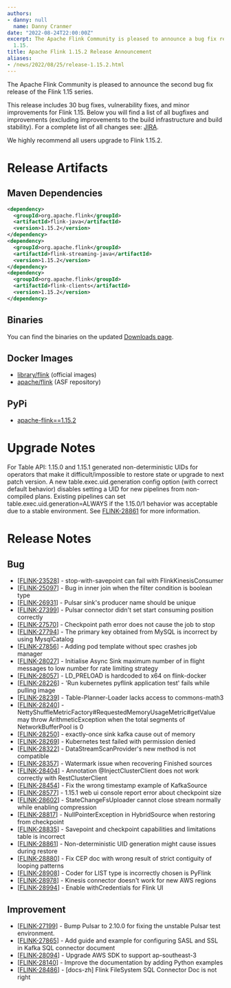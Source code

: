 ```yaml
---
authors:
- danny: null
  name: Danny Cranmer
date: "2022-08-24T22:00:00Z"
excerpt: The Apache Flink Community is pleased to announce a bug fix release for Flink
  1.15.
title: Apache Flink 1.15.2 Release Announcement
aliases:
- /news/2022/08/25/release-1.15.2.html
---
```


The Apache Flink Community is pleased to announce the second bug fix release of the Flink 1.15 series.

This release includes 30 bug fixes, vulnerability fixes, and minor improvements for Flink 1.15.
Below you will find a list of all bugfixes and improvements (excluding improvements to the build infrastructure and build stability). For a complete list of all changes see:
[JIRA](https://issues.apache.org/jira/secure/ReleaseNote.jspa?projectId=12315522&version=12351829).

We highly recommend all users upgrade to Flink 1.15.2.

# Release Artifacts

## Maven Dependencies

```xml
<dependency>
  <groupId>org.apache.flink</groupId>
  <artifactId>flink-java</artifactId>
  <version>1.15.2</version>
</dependency>
<dependency>
  <groupId>org.apache.flink</groupId>
  <artifactId>flink-streaming-java</artifactId>
  <version>1.15.2</version>
</dependency>
<dependency>
  <groupId>org.apache.flink</groupId>
  <artifactId>flink-clients</artifactId>
  <version>1.15.2</version>
</dependency>
```

## Binaries

You can find the binaries on the updated [Downloads page](/downloads.html).

## Docker Images

* [library/flink](https://hub.docker.com/_/flink/tags?page=1&name=1.15.2) (official images)
* [apache/flink](https://hub.docker.com/r/apache/flink/tags?page=1&name=1.15.2) (ASF repository)

## PyPi

* [apache-flink==1.15.2](https://pypi.org/project/apache-flink/1.15.2/)

# Upgrade Notes

For Table API: 1.15.0 and 1.15.1 generated non-deterministic UIDs for operators that 
make it difficult/impossible to restore state or upgrade to next patch version. A new 
table.exec.uid.generation config option (with correct default behavior) disables setting
a UID for new pipelines from non-compiled plans. Existing pipelines can set 
table.exec.uid.generation=ALWAYS if the 1.15.0/1 behavior was acceptable due to a stable
environment. See <a href="https://issues.apache.org/jira/browse/FLINK-28861">FLINK-28861</a>
for more information.

# Release Notes
          
<h2>        Bug
</h2>
<ul>
<li>[<a href='https://issues.apache.org/jira/browse/FLINK-23528'>FLINK-23528</a>] -         stop-with-savepoint can fail with FlinkKinesisConsumer
</li>
<li>[<a href='https://issues.apache.org/jira/browse/FLINK-25097'>FLINK-25097</a>] -         Bug in inner join when the filter condition is boolean type
</li>
<li>[<a href='https://issues.apache.org/jira/browse/FLINK-26931'>FLINK-26931</a>] -         Pulsar sink&#39;s producer name should be unique
</li>
<li>[<a href='https://issues.apache.org/jira/browse/FLINK-27399'>FLINK-27399</a>] -         Pulsar connector didn&#39;t set start consuming position correctly
</li>
<li>[<a href='https://issues.apache.org/jira/browse/FLINK-27570'>FLINK-27570</a>] -         Checkpoint path error does not cause the job to stop
</li>
<li>[<a href='https://issues.apache.org/jira/browse/FLINK-27794'>FLINK-27794</a>] -         The primary key obtained from MySQL is incorrect by using MysqlCatalog
</li>
<li>[<a href='https://issues.apache.org/jira/browse/FLINK-27856'>FLINK-27856</a>] -         Adding pod template without spec crashes job manager
</li>
<li>[<a href='https://issues.apache.org/jira/browse/FLINK-28027'>FLINK-28027</a>] -         Initialise Async Sink maximum number of in flight messages to low number for rate limiting strategy
</li>
<li>[<a href='https://issues.apache.org/jira/browse/FLINK-28057'>FLINK-28057</a>] -         LD_PRELOAD is hardcoded to x64 on flink-docker
</li>
<li>[<a href='https://issues.apache.org/jira/browse/FLINK-28226'>FLINK-28226</a>] -         &#39;Run kubernetes pyflink application test&#39; fails while pulling image
</li>
<li>[<a href='https://issues.apache.org/jira/browse/FLINK-28239'>FLINK-28239</a>] -         Table-Planner-Loader lacks access to commons-math3
</li>
<li>[<a href='https://issues.apache.org/jira/browse/FLINK-28240'>FLINK-28240</a>] -         NettyShuffleMetricFactory#RequestedMemoryUsageMetric#getValue may throw ArithmeticException when the total segments of NetworkBufferPool is 0
</li>
<li>[<a href='https://issues.apache.org/jira/browse/FLINK-28250'>FLINK-28250</a>] -         exactly-once sink kafka cause out of memory
</li>
<li>[<a href='https://issues.apache.org/jira/browse/FLINK-28269'>FLINK-28269</a>] -         Kubernetes test failed with permission denied
</li>
<li>[<a href='https://issues.apache.org/jira/browse/FLINK-28322'>FLINK-28322</a>] -         DataStreamScanProvider&#39;s new method is not compatible
</li>
<li>[<a href='https://issues.apache.org/jira/browse/FLINK-28357'>FLINK-28357</a>] -         Watermark issue when recovering Finished sources
</li>
<li>[<a href='https://issues.apache.org/jira/browse/FLINK-28404'>FLINK-28404</a>] -         Annotation @InjectClusterClient does not work correctly with RestClusterClient
</li>
<li>[<a href='https://issues.apache.org/jira/browse/FLINK-28454'>FLINK-28454</a>] -         Fix the wrong timestamp example of KafkaSource
</li>
<li>[<a href='https://issues.apache.org/jira/browse/FLINK-28577'>FLINK-28577</a>] -         1.15.1 web ui console report error about checkpoint size
</li>
<li>[<a href='https://issues.apache.org/jira/browse/FLINK-28602'>FLINK-28602</a>] -         StateChangeFsUploader cannot close stream normally while enabling compression
</li>
<li>[<a href='https://issues.apache.org/jira/browse/FLINK-28817'>FLINK-28817</a>] -         NullPointerException in HybridSource when restoring from checkpoint
</li>
<li>[<a href='https://issues.apache.org/jira/browse/FLINK-28835'>FLINK-28835</a>] -         Savepoint and checkpoint capabilities and limitations table is incorrect
</li>
<li>[<a href='https://issues.apache.org/jira/browse/FLINK-28861'>FLINK-28861</a>] -         Non-deterministic UID generation might cause issues during restore
</li>
<li>[<a href='https://issues.apache.org/jira/browse/FLINK-28880'>FLINK-28880</a>] -         Fix CEP doc with wrong result of strict contiguity of looping patterns
</li>
<li>[<a href='https://issues.apache.org/jira/browse/FLINK-28908'>FLINK-28908</a>] -         Coder for LIST type is incorrectly chosen is PyFlink
</li>
<li>[<a href='https://issues.apache.org/jira/browse/FLINK-28978'>FLINK-28978</a>] -         Kinesis connector doesn&#39;t work for new AWS regions
</li>
<li>[<a href='https://issues.apache.org/jira/browse/FLINK-28994'>FLINK-28994</a>] -         Enable withCredentials for Flink UI
</li>
</ul>
                
<h2>        Improvement
</h2>
<ul>
<li>[<a href='https://issues.apache.org/jira/browse/FLINK-27199'>FLINK-27199</a>] -         Bump Pulsar to 2.10.0 for fixing the unstable Pulsar test environment.
</li>
<li>[<a href='https://issues.apache.org/jira/browse/FLINK-27865'>FLINK-27865</a>] -         Add guide and example for configuring SASL and SSL in Kafka SQL connector document
</li>
<li>[<a href='https://issues.apache.org/jira/browse/FLINK-28094'>FLINK-28094</a>] -         Upgrade AWS SDK to support ap-southeast-3 
</li>
<li>[<a href='https://issues.apache.org/jira/browse/FLINK-28140'>FLINK-28140</a>] -         Improve the documentation by adding Python examples
</li>
<li>[<a href='https://issues.apache.org/jira/browse/FLINK-28486'>FLINK-28486</a>] -         [docs-zh] Flink FileSystem SQL Connector Doc is not right
</li>
</ul>